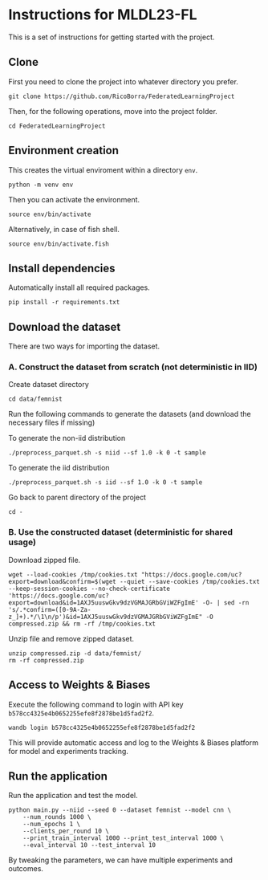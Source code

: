 # Instructions for MLDL23-FL

This is a set of instructions for getting started with the project.

## Clone

First you need to clone the project into whatever directory you prefer.

```console
git clone https://github.com/RicoBorra/FederatedLearningProject
```

Then, for the following operations, move into the project folder.

```console
cd FederatedLearningProject
```

## Environment creation

This creates the virtual enviroment within a directory `env`.

```console
python -m venv env
```

Then you can activate the environment.

```console
source env/bin/activate
```

Alternatively, in case of fish shell.

```console
source env/bin/activate.fish
```

## Install dependencies

Automatically install all required packages.

```console
pip install -r requirements.txt
```

## Download the dataset

There are two ways for importing the dataset.

### A. Construct the dataset from scratch (not deterministic in IID)

Create dataset directory

```console
cd data/femnist
```

Run the following commands to generate the datasets (and download the necessary files if missing)

To generate the non-iid distribution
```console
./preprocess_parquet.sh -s niid --sf 1.0 -k 0 -t sample
```

To generate the iid distribution
```console
./preprocess_parquet.sh -s iid --sf 1.0 -k 0 -t sample
```

Go back to parent directory of the project

```console
cd -
```

### B. Use the constructed dataset (deterministic for shared usage)

Download zipped file.

```console
wget --load-cookies /tmp/cookies.txt "https://docs.google.com/uc?export=download&confirm=$(wget --quiet --save-cookies /tmp/cookies.txt --keep-session-cookies --no-check-certificate 'https://docs.google.com/uc?export=download&id=1AXJ5uuswGkv9dzVGMAJGRbGViWZFgImE' -O- | sed -rn 's/.*confirm=([0-9A-Za-z_]+).*/\1\n/p')&id=1AXJ5uuswGkv9dzVGMAJGRbGViWZFgImE" -O compressed.zip && rm -rf /tmp/cookies.txt
```

Unzip file and remove zipped dataset.

```console
unzip compressed.zip -d data/femnist/ 
rm -rf compressed.zip
```

## Access to Weights & Biases

Execute the following command to login with API key `b578cc4325e4b0652255efe8f2878be1d5fad2f2`.

```console
wandb login b578cc4325e4b0652255efe8f2878be1d5fad2f2
```

This will provide automatic access and log to the Weights & Biases platform for model and experiments tracking.

## Run the application

Run the application and test the model.

```console
python main.py --niid --seed 0 --dataset femnist --model cnn \
    --num_rounds 1000 \
    --num_epochs 1 \
    --clients_per_round 10 \
    --print_train_interval 1000 --print_test_interval 1000 \
    --eval_interval 10 --test_interval 10
```

By tweaking the parameters, we can have multiple experiments and outcomes.
